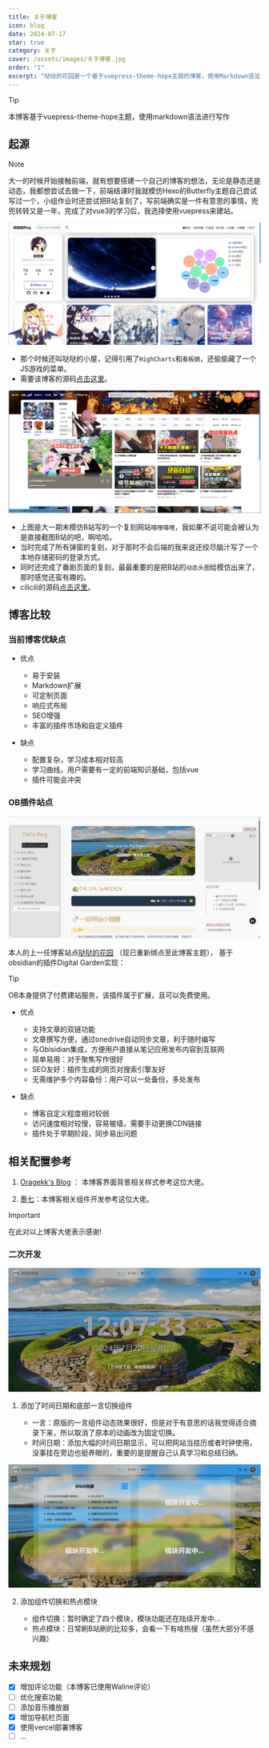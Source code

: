 ```yaml
---
title: 关于博客
icon: blog
date: 2024-07-17
star: true
category: 关于
cover: /assets/images/关于博客.jpg
order: "1"
excerpt: "哒哒的花园是一个基于vuepress-theme-hope主题的博客，使用Markdown语法写作，具有易于安装、可定制页面、响应式布局等特点。"
---
```

> [!tip]
> 本博客基于vuepress-theme-hope主题，使用markdown语法进行写作

## 起源

> [!note]
> 大一的时候开始接触前端，就有想要搭建一个自己的博客的想法，无论是静态还是动态，我都想尝试去做一下，前端结课时我就模仿Hexo的Butterfly主题自己尝试写过一个，小组作业时还尝试把B站复刻了，写前端确实是一件有意思的事情，兜兜转转又是一年，完成了对vue3的学习后，我选择使用vuepress来建站。

![模仿Butterfly主题写的第一个静态博客](./images/博客原型.png)

- 那个时候还叫哒哒的小屋，记得引用了`HighCharts`和`看板娘`，还偷偷藏了一个JS游戏的菜单。
- 需要该博客的源码[点击这里](https://github.com/matike16/myfirstblog)。

![模仿B站的大作业](./images/cilicili.png)

- 上图是大一期末模仿B站写的一个复刻网站`嘻哩嘻哩`，我如果不说可能会被认为是直接截图B站的吧，啊哈哈。
- 当时完成了所有弹窗的复刻，对于那时不会后端的我来说还绞尽脑汁写了一个本地存储密码的登录方式。
- 同时还完成了番剧页面的复刻，最最重要的是把B站的`动态头图`给模仿出来了，那时感觉还蛮有趣的。
- cilicili的源码[点击这里](https://github.com/matike16/cilicili)。

## 博客比较

### 当前博客优缺点

- 优点
    - 易于安装
    - Markdown扩展
    - 可定制页面
    - 响应式布局
    - SEO增强
    - 丰富的插件市场和自定义插件

- 缺点
    - 配置复杂，学习成本相对较高
    - 学习曲线，用户需要有一定的前端知识基础，包括vue
    - 插件可能会冲突

### OB插件站点

![上一任博客站点图](./images/the-first-blog.png)

本人的上一任博客站点[哒哒的花园](https://www.dadagarden.fun/) （现已重新绑点至此博客主题）， 基于
obsidian的插件Digital Garden实现： 

> [!tip]
> OB本身提供了付费建站服务，该插件属于扩展，且可以免费使用。

- 优点
    - 支持文章的双链功能
    - 文章撰写方便，通过onedrive自动同步文章，利于随时编写
    - 与Obisidian集成，方便用户直接从笔记应用发布内容到互联网
    - 简单易用：对于聚焦写作很好
    - SEO友好：插件生成的网页对搜索引擎友好
    - 无需维护多个内容备份：用户可以一处备份，多处发布

- 缺点
    - 博客自定义程度相对较弱
    - 访问速度相对较慢，容易被墙，需要手动更换CDN链接
    - 插件处于早期阶段，同步易出问题

## 相关配置参考

1. [Oragekk's Blog](https://oragekk.me/) ： 本博客界面背景相关样式参考这位大佬。

2. [墨七](https://blog.mo7.cc/)：本博客相关组件开发参考这位大佬。

> [!important] 
> 在此对以上博客大佬表示感谢!

### 二次开发

![时间一言组件](./images/时间一言组件.png)

1. 添加了时间日期和底部一言切换组件

	- 一言：原版的一言组件动态效果很好，但是对于有意思的话我觉得适合摘录下来，所以取消了原本的动画改为固定切换。
	- 时间日期：添加大幅的时间日期显示，可以把网站当挂历或者时钟使用，没事挂在旁边也挺养眼的，重要的是提醒自己认真学习和总结归纳。

![组件切换与热点](./images/组件切换.png)

2. 添加组件切换和热点模块

	- 组件切换：暂时确定了四个模块，模块功能还在陆续开发中...
	- 热点模块：日常刷B站刷的比较多，会看一下有啥热搜（虽然大部分不感兴趣）
## 未来规划

- [x] 增加评论功能（本博客已使用Waline评论）
- [ ] 优化搜索功能
- [ ]  添加音乐播放器
- [x] 增加导航栏页面
- [x] 使用vercel部署博客
- [ ]  ...
